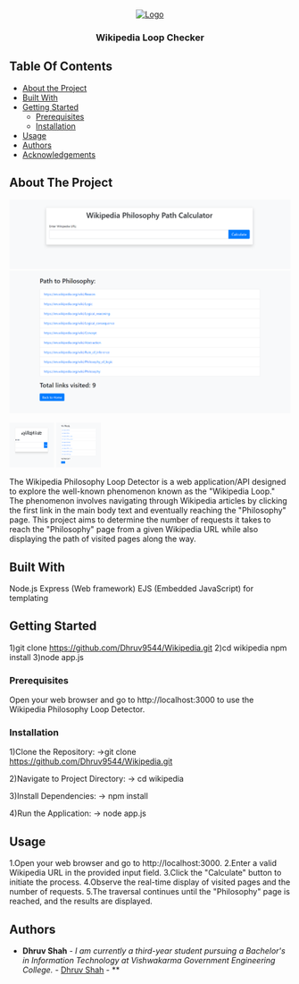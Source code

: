 <br/>
<p align="center">
  <a href="https://github.com/Dhruv9544/Wikipedia">
    <img src="images/logo.png" alt="Logo" width="80" height="80">
  </a>

  <h3 align="center">Wikipedia Loop Checker</h3>

</p>

## Table Of Contents

- [About the Project](#about-the-project)
- [Built With](#built-with)
- [Getting Started](#getting-started)
  - [Prerequisites](#prerequisites)
  - [Installation](#installation)
- [Usage](#usage)
- [Authors](#authors)
- [Acknowledgements](#acknowledgements)

## About The Project

![Image 1](./public/Wikipedia(1).png)
![Image 2](./public/Wikipedia(result).png)

 <img src="./public/Wikipedia(1).png" alt="Logo" width="80" height="80">
 <img src="./public/Wikipedia(result).png" alt="Logo" width="80" height="80">

The Wikipedia Philosophy Loop Detector is a web application/API designed to explore the well-known phenomenon known as the "Wikipedia Loop." The phenomenon involves navigating through Wikipedia articles by clicking the first link in the main body text and eventually reaching the "Philosophy" page. This project aims to determine the number of requests it takes to reach the "Philosophy" page from a given Wikipedia URL while also displaying the path of visited pages along the way.

## Built With

Node.js
Express (Web framework)
EJS (Embedded JavaScript) for templating

## Getting Started

1)git clone https://github.com/Dhruv9544/Wikipedia.git
2)cd wikipedia
npm install
3)node app.js

### Prerequisites

Open your web browser and go to http://localhost:3000 to use the Wikipedia Philosophy Loop Detector.

### Installation

1)Clone the Repository:
->git clone https://github.com/Dhruv9544/Wikipedia.git

2)Navigate to Project Directory:
-> cd wikipedia

3)Install Dependencies:
-> npm install

4)Run the Application:
-> node app.js

## Usage

1.Open your web browser and go to http://localhost:3000.
2.Enter a valid Wikipedia URL in the provided input field.
3.Click the "Calculate" button to initiate the process.
4.Observe the real-time display of visited pages and the number of requests.
5.The traversal continues until the "Philosophy" page is reached, and the results are displayed.

## Authors

- **Dhruv Shah** - _I am currently a third-year student pursuing a Bachelor's in Information Technology at Vishwakarma Government Engineering College._ - [Dhruv Shah]() - \*\*
